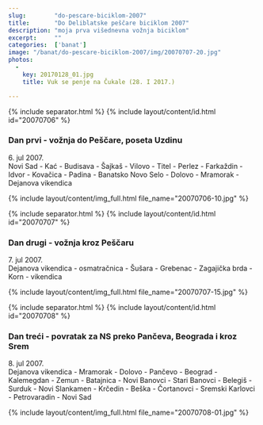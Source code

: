 ```yaml
---
slug:        "do-pescare-biciklom-2007"
title:       "Do Deliblatske peščare biciklom 2007"
description: "moja prva višednevna vožnja biciklom"
excerpt:     ""
categories:  ['banat']
image: "/banat/do-pescare-biciklom-2007/img/20070707-20.jpg"
photos:
  -
    key: 20170128_01.jpg
    title: Vuk se penje na Čukale (28. I 2017.)

---
```


{% include separator.html %}
{% include layout/content/id.html id="20070706" %}
### Dan prvi - vožnja do Peščare, poseta Uzdinu

6\. jul 2007.  
Novi Sad - Kać - Budisava - Šajkaš - Vilovo - Titel - Perlez - Farkaždin - Idvor - Kovačica - Padina - Banatsko Novo 
Selo - Dolovo - Mramorak - Dejanova vikendica  

{% include layout/content/img_full.html file_name="20070706-10.jpg" %}



{% include separator.html %}
{% include layout/content/id.html id="20070707" %}
### Dan drugi - vožnja kroz Peščaru

7\. jul 2007.  
Dejanova vikendica - osmatračnica - Šušara - Grebenac - Zagajička brda - Korn - vikendica  

{% include layout/content/img_full.html file_name="20070707-15.jpg" %}



{% include separator.html %}
{% include layout/content/id.html id="20070708" %}
### Dan treći - povratak za NS preko Pančeva, Beograda i kroz Srem

8\. jul 2007.  
Dejanova vikendica - Mramorak - Dolovo - Pančevo - Beograd - Kalemegdan - Zemun - Batajnica - Novi Banovci - Stari Banovci -
Belegiš - Surduk - Novi Slankamen - Krčedin - Beška - Čortanovci - Sremski Karlovci - Petrovaradin - Novi Sad

{% include layout/content/img_full.html file_name="20070708-01.jpg" %}